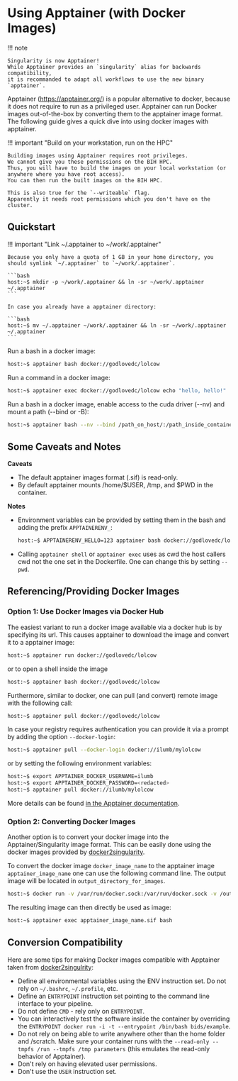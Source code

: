 # Using Apptainer (with Docker Images)

!!! note

    Singularity is now Apptainer!
    While Apptainer provides an `singularity` alias for backwards compatibility,
    it is recommanded to adapt all workflows to use the new binary `apptainer`.

Apptainer (https://apptainer.org/) is a popular alternative to docker, because it does not require to run as a privileged user.
Apptainer can run Docker images out-of-the-box by converting them to the apptainer image format.
The following guide gives a quick dive into using docker images with apptainer.

!!! important "Build on your workstation, run on the HPC"

    Building images using Apptainer requires root privileges.
    We cannot give you these permissions on the BIH HPC.
    Thus, you will have to build the images on your local workstation (or anywhere where you have root access).
    You can then run the built images on the BIH HPC.

    This is also true for the `--writeable` flag.
    Apparently it needs root permissions which you don't have on the cluster.

## Quickstart

!!! important "Link ~/.apptainer to ~/work/.apptainer"

    Because you only have a quota of 1 GB in your home directory, you should symlink `~/.apptainer` to `~/work/.apptainer`.

    ```bash
    host:~$ mkdir -p ~/work/.apptainer && ln -sr ~/work/.apptainer ~/.apptainer
    ```

    In case you already have a apptainer directory:

    ```bash
    host:~$ mv ~/.apptainer ~/work/.apptainer && ln -sr ~/work/.apptainer ~/.apptainer
    ```

Run a bash in a docker image:

```bash
host:~$ apptainer bash docker://godlovedc/lolcow
```

Run a command in a docker image:

```bash
host:~$ apptainer exec docker://godlovedc/lolcow echo "hello, hello!"
```

Run a bash in a docker image, enable access to the cuda driver (--nv) and mount a path (--bind or -B):

```bash
host:~$ apptainer bash --nv --bind /path_on_host/:/path_inside_container/ docker://godlovedc/lolcow
```

## Some Caveats and Notes

**Caveats**

- The default apptainer images format (.sif) is read-only.
- By default apptainer mounts /home/$USER, /tmp, and $PWD in the container.

**Notes**

- Environment variables can be provided by setting them in the bash and adding the prefix `APPTAINERENV_`:
    ```bash
    host:~$ APPTAINERENV_HELLO=123 apptainer bash docker://godlovedc/lolcow echo $HELLO
    ```
- Calling `apptainer shell` or `apptainer exec` uses as cwd the host callers cwd not the one set in the Dockerfile.
  One can change this by setting `--pwd`.

## Referencing/Providing Docker Images

### Option 1: Use Docker Images via Docker Hub

The easiest variant to run a docker image available via a docker hub is by specifying its url.
This causes apptainer to download the image and convert it to a apptainer image:

```bash
host:~$ apptainer run docker://godlovedc/lolcow
```

or to open a shell inside the image

```bash
host:~$ apptainer bash docker://godlovedc/lolcow
```

Furthermore, similar to docker, one can pull (and convert) remote image with the following call:

```bash
host:~$ apptainer pull docker://godlovedc/lolcow
```

In case your registry requires authentication you can provide it via a prompt by adding the option `--docker-login`:

```bash
host:~$ apptainer pull --docker-login docker://ilumb/mylolcow
```

or by setting the following environment variables:

```bash
host:~$ export APPTAINER_DOCKER_USERNAME=ilumb
host:~$ export APPTAINER_DOCKER_PASSWORD=<redacted>
host:~$ apptainer pull docker://ilumb/mylolcow
```

More details can be found [in the Apptainer documentation](https://apptainer.org/docs/user/main/docker_and_oci.html).

### Option 2: Converting Docker Images

Another option is to convert your docker image into the Apptainer/Singularity image format.
This can be easily done using the docker images provided by [docker2singularity](https://github.com/singularityhub/docker2singularity).

To convert the docker image `docker_image_name` to the apptainer image `apptainer_image_name` one can use the following command line.
The output image will be located in `output_directory_for_images`.

```bash
host:~$ docker run -v /var/run/docker.sock:/var/run/docker.sock -v /output_directory_for_images/:/output --privileged -t --rm quay.io/singularity/docker2singularity --name apptainer_image_name docker_image_name
```

The resulting image can then directly be used as image:

```bash
host:~$ apptainer exec apptainer_image_name.sif bash
```

## Conversion Compatibility

Here are some tips for making Docker images compatible with Apptainer taken from [docker2singulrity](https://github.com/singularityhub/docker2singularity):

- Define all environmental variables using the ENV instruction set. Do not rely on `~/.bashrc`, `~/.profile`, etc.
- Define an `ENTRYPOINT` instruction set pointing to the command line interface to your pipeline.
- Do not define `CMD` - rely only on `ENTRYPOINT`.
- You can interactively test the software inside the container by overriding the `ENTRYPOINT docker run -i -t --entrypoint /bin/bash bids/example`.
- Do not rely on being able to write anywhere other than the home folder and /scratch.
  Make sure your container runs with the `--read-only --tmpfs /run --tmpfs /tmp parameters` (this emulates the read-only behavior of Apptainer).
- Don't rely on having elevated user permissions.
- Don't use the `USER` instruction set.
